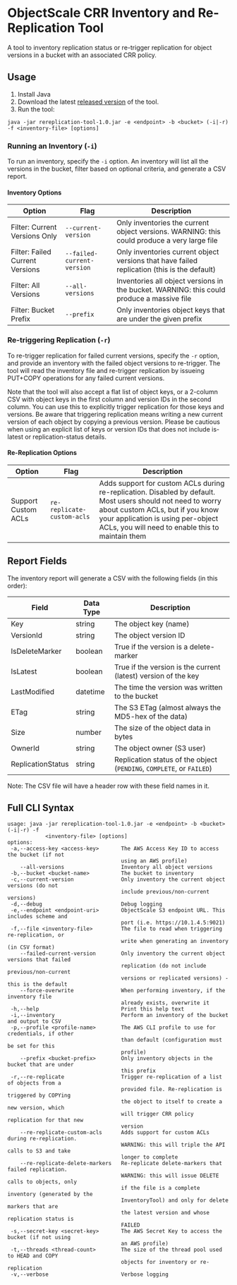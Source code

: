 # ObjectScale CRR Inventory and Re-Replication Tool

A tool to inventory replication status or re-trigger replication for object versions in a bucket with an associated CRR policy.

## Usage

1. Install Java
1. Download the latest [released version](https://github.com/EMCECS/objectscale-rereplication-tool/releases) of the tool.
1. Run the tool:  
```text
java -jar rereplication-tool-1.0.jar -e <endpoint> -b <bucket> (-i|-r) -f <inventory-file> [options]
```  

### Running an Inventory (`-i`)

To run an inventory, specify the `-i` option.  An inventory will list all the versions in the bucket,
filter based on optional criteria, and generate a CSV report.

#### Inventory Options

Option | Flag | Description
--|--|--
Filter: Current Versions Only | `--current-version` | Only inventories the current object versions. WARNING: this could produce a very large file
Filter: Failed Current Versions | `--failed-current-version` | Only inventories current object versions that have failed replication (this is the default)
Filter: All Versions | `--all-versions` | Inventories all object versions in the bucket. WARNING: this could produce a massive file
Filter: Bucket Prefix | `--prefix` | Only inventories object keys that are under the given prefix

### Re-triggering Replication (`-r`)

To re-trigger replication for failed current versions, specify the `-r` option, and provide an inventory
with the failed object versions to re-trigger.  The tool will read the inventory file and re-trigger replication
by issueing PUT+COPY operations for any failed current versions.

Note that the tool will also accept a flat list of object keys, or a 2-column CSV with object keys in the first column
and version IDs in the second column.  You can use this to explicitly trigger replication for those keys and versions.  Be aware that
triggering replication means writing a new current version of each object by copying a previous version.  Please
be cautious when using an explicit list of keys or version IDs that does not include is-latest or replication-status
details.

#### Re-Replication Options

Option | Flag | Description
--|--|--
Support Custom ACLs | `re-replicate-custom-acls` | Adds support for custom ACLs during re-replication. Disabled by default. Most users should not need to worry about custom ACLs, but if you know your application is using per-object ACLs, you will need to enable this to maintain them

## Report Fields

The inventory report will generate a CSV with the following fields (in this order):

Field|Data Type|Description
--|--|--
Key|string|The object key (name)
VersionId|string|The object version ID
IsDeleteMarker|boolean|True if the version is a delete-marker
IsLatest|boolean|True if the version is the current (latest) version of the key
LastModified|datetime|The time the version was written to the bucket
ETag|string|The S3 ETag (almost always the MD5-hex of the data)
Size|number|The size of the object data in bytes
OwnerId|string|The object owner (S3 user)
ReplicationStatus|string|Replication status of the object (`PENDING`, `COMPLETE`, or `FAILED`)

Note: The CSV file will have a header row with these field names in it.

## Full CLI Syntax
```text
usage: java -jar rereplication-tool-1.0.jar -e <endpoint> -b <bucket> (-i|-r) -f
            <inventory-file> [options]
options:
 -a,--access-key <access-key>       The AWS Access Key ID to access the bucket (if not
                                    using an AWS profile)
    --all-versions                  Inventory all object versions
 -b,--bucket <bucket-name>          The bucket to inventory
 -c,--current-version               Only inventory the current object versions (do not
                                    include previous/non-current versions)
 -d,--debug                         Debug logging
 -e,--endpoint <endpoint-uri>       ObjectScale S3 endpoint URL. This includes scheme and
                                    port (i.e. https://10.1.4.5:9021)
 -f,--file <inventory-file>         The file to read when triggering re-replication, or
                                    write when generating an inventory (in CSV format)
    --failed-current-version        Only inventory the current object versions that failed
                                    replication (do not include previous/non-current
                                    versions or replicated versions) - this is the default
    --force-overwrite               When performing inventory, if the inventory file
                                    already exists, overwrite it
 -h,--help                          Print this help text
 -i,--inventory                     Perform an inventory of the bucket and output to CSV
 -p,--profile <profile-name>        The AWS CLI profile to use for credentials, if other
                                    than default (configuration must be set for this
                                    profile)
    --prefix <bucket-prefix>        Only inventory objects in the bucket that are under
                                    this prefix
 -r,--re-replicate                  Trigger re-replication of a list of objects from a
                                    provided file. Re-replication is triggered by COPYing
                                    the object to itself to create a new version, which
                                    will trigger CRR policy replication for that new
                                    version
    --re-replicate-custom-acls      Adds support for custom ACLs during re-replication.
                                    WARNING: this will triple the API calls to S3 and take
                                    longer to complete
    --re-replicate-delete-markers   Re-replicate delete-markers that failed replication.
                                    WARNING: this will issue DELETE calls to objects, only
                                    if the file is a complete inventory (generated by the
                                    InventoryTool) and only for delete markers that are
                                    the latest version and whose replication status is
                                    FAILED
 -s,--secret-key <secret-key>       The AWS Secret Key to access the bucket (if not using
                                    an AWS profile)
 -t,--threads <thread-count>        The size of the thread pool used to HEAD and COPY
                                    objects for inventory or re-replication
 -v,--verbose                       Verbose logging
```
